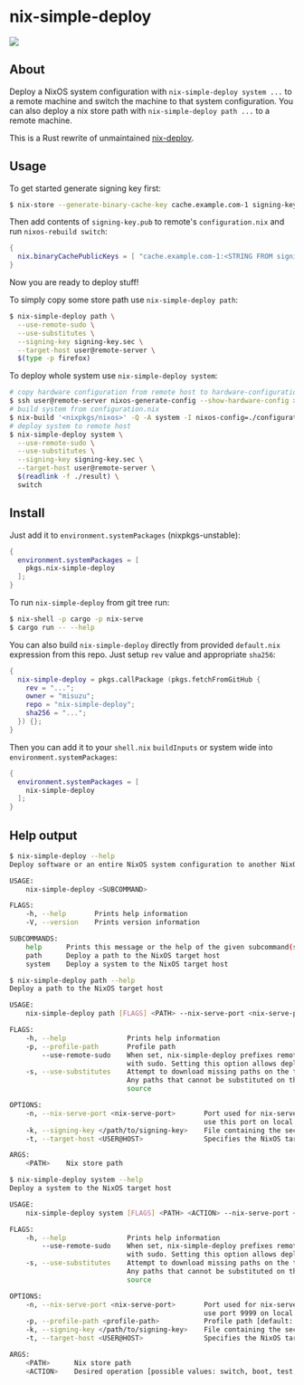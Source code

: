 nix-simple-deploy
=================
![](https://github.com/misuzu/nix-simple-deploy/workflows/Continuous%20integration/badge.svg)

## About

Deploy a NixOS system configuration with `nix-simple-deploy system ...` to a remote
machine and switch the machine to that system configuration. You can also deploy
a nix store path with `nix-simple-deploy path ...` to a remote machine.

This is a Rust rewrite of unmaintained [nix-deploy](https://github.com/awakesecurity/nix-deploy).

## Usage

To get started generate signing key first:
```bash
$ nix-store --generate-binary-cache-key cache.example.com-1 signing-key.sec signing-key.pub
```

Then add contents of ```signing-key.pub``` to remote's ```configuration.nix``` and run ```nixos-rebuild switch```:
```nix
{
  nix.binaryCachePublicKeys = [ "cache.example.com-1:<STRING FROM signing-key.pub>" ];
}
```

Now you are ready to deploy stuff!

To simply copy some store path use `nix-simple-deploy path`:
```bash
$ nix-simple-deploy path \
  --use-remote-sudo \
  --use-substitutes \
  --signing-key signing-key.sec \
  --target-host user@remote-server \
  $(type -p firefox)
```

To deploy whole system use `nix-simple-deploy system`:
```bash
# copy hardware configuration from remote host to hardware-configuration.nix
$ ssh user@remote-server nixos-generate-config --show-hardware-config > ./hardware-configuration.nix
# build system from configuration.nix
$ nix-build '<nixpkgs/nixos>' -Q -A system -I nixos-config=./configuration.nix
# deploy system to remote host
$ nix-simple-deploy system \
  --use-remote-sudo \
  --use-substitutes \
  --signing-key signing-key.sec \
  --target-host user@remote-server \
  $(readlink -f ./result) \
  switch
```

## Install

Just add it to `environment.systemPackages` (nixpkgs-unstable):
```nix
{
  environment.systemPackages = [
    pkgs.nix-simple-deploy
  ];
}
```

To run ```nix-simple-deploy``` from git tree run:
```bash
$ nix-shell -p cargo -p nix-serve
$ cargo run -- --help
```

You can also build `nix-simple-deploy` directly from provided `default.nix` expression from this repo. Just setup `rev` value and appropriate `sha256`:

```nix
{
  nix-simple-deploy = pkgs.callPackage (pkgs.fetchFromGitHub {
    rev = "...";
    owner = "misuzu";
    repo = "nix-simple-deploy";
    sha256 = "...";
  }) {};
}
```
Then you can add it to your `shell.nix` `buildInputs` or system wide into `environment.systemPackages`:

```nix
{
  environment.systemPackages = [
    nix-simple-deploy
  ];
}
```

## Help output

```bash
$ nix-simple-deploy --help
Deploy software or an entire NixOS system configuration to another NixOS system

USAGE:
    nix-simple-deploy <SUBCOMMAND>

FLAGS:
    -h, --help       Prints help information
    -V, --version    Prints version information

SUBCOMMANDS:
    help      Prints this message or the help of the given subcommand(s)
    path      Deploy a path to the NixOS target host
    system    Deploy a system to the NixOS target host
```

```bash
$ nix-simple-deploy path --help
Deploy a path to the NixOS target host

USAGE:
    nix-simple-deploy path [FLAGS] <PATH> --nix-serve-port <nix-serve-port> --signing-key </path/to/signing-key> --target-host <USER@HOST>

FLAGS:
    -h, --help               Prints help information
    -p, --profile-path       Profile path
        --use-remote-sudo    When set, nix-simple-deploy prefixes remote commands that run on the --target-host systems
                             with sudo. Setting this option allows deploying using remote non-root user
    -s, --use-substitutes    Attempt to download missing paths on the target machine using Nix’s substitute mechanism.
                             Any paths that cannot be substituted on the target are still copied normally from the
                             source

OPTIONS:
    -n, --nix-serve-port <nix-serve-port>       Port used for nix-serve, use this option if you have other services that
                                                use this port on local or remote machine [default: 8080]
    -k, --signing-key </path/to/signing-key>    File containing the secret signing key
    -t, --target-host <USER@HOST>               Specifies the NixOS target host

ARGS:
    <PATH>    Nix store path
```

```bash
$ nix-simple-deploy system --help
Deploy a system to the NixOS target host

USAGE:
    nix-simple-deploy system [FLAGS] <PATH> <ACTION> --nix-serve-port <nix-serve-port> --profile-path <profile-path> --signing-key </path/to/signing-key> --target-host <USER@HOST>

FLAGS:
    -h, --help               Prints help information
        --use-remote-sudo    When set, nix-simple-deploy prefixes remote commands that run on the --target-host systems
                             with sudo. Setting this option allows deploying using remote non-root user
    -s, --use-substitutes    Attempt to download missing paths on the target machine using Nix’s substitute mechanism.
                             Any paths that cannot be substituted on the target are still copied normally from the
                             source

OPTIONS:
    -n, --nix-serve-port <nix-serve-port>       Port used for nix-serve, use this option if you have other services that
                                                use port 9999 on local or remote machine [default: 9999]
    -p, --profile-path <profile-path>           Profile path [default: /nix/var/nix/profiles/system]
    -k, --signing-key </path/to/signing-key>    File containing the secret signing key
    -t, --target-host <USER@HOST>               Specifies the NixOS target host

ARGS:
    <PATH>      Nix store path
    <ACTION>    Desired operation [possible values: switch, boot, test, dry-activate, reboot]
```
